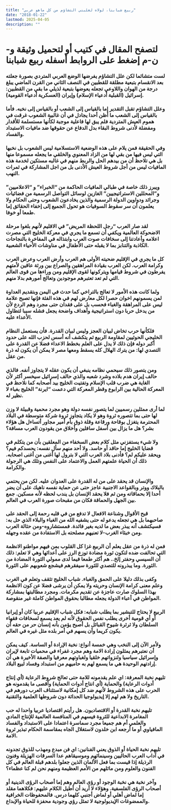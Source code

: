 ```yaml
---
title: "ربيع شبابنا، لولاه لغلبني التشاؤم من كل ماهو عربي"
date: "2018-01-22"
lastmod: 2025-04-05
description: ""
---
```

# **لتصفح المقال في كتيب أو لتحميل وثيقة و-ن-م إضغط على الروابط أسفله** **ربيع شبابنا**

### لست متشائما لكن علل التشاؤم يفرضها الوضع العربي المتردي بصورة جعلته بعد الانقسام بتبعية مطلقة للقطبين في النصف الثاني من القرن الماضي يبلغ درجة من الهوان واللاوعي تجعله يعوضها بتبعية لذيلي ما بقي من القطبين: إسرائيل (القبلية أدعياء الإسلام) وإيران (العسكرية أدعياء القومية).

### وعلل التشاؤم تقبل التقدير إما بالقياس إلى الشعب أو بالقياس إلى نخبه. فأما بالقياس إلى الشعب ما أظن أحدا يجادل في أن غالبية الشعوب غرقت في هموم العيش المتردية فلم يبق لها فاعلية موجبة لكأنها مستسلمة للأقدار ومفضلة لأدنى شروط البقاء بدل الدفاع عن حقوقها ضد مافيات الاستبداد والفساد.

### وفي الحقيقة فمن يلام على هذه الوضعية الاستسلامية ليس الشعوب بل نخبها التي ليس فيها من بقي لها من الزاد المعنوي والخلقي ما يجعله مسموعا منها بل هي تلاحظ أن من بيدهم الحل والربط منهم في غالبه مستكين لخدمة هذه المافيات ليس من أجل شروط العيش الأدنى بل من اجل المشاركة في ثمرات النهب.

### ويبرز ذلك خاصة في طبالي المافيات الحاكمة من “الخبراء” و “الاعلاميين” و”المحللين الاستراتيجيين” الغازين لوسائل التواصل الرسمية من فضائيات وجرائد ودواوين الدولة الرسمية والذين يخادعون الشعوب وحتى الحكام ولا يعلمون أن سر سقوط السوفيات هو تحول الجميع إلى إخفاء الحقائق إما طمعا أو خوفا.

### لقد صار العرب “رجل اللحظة المريض” في الاقليم لأنهم بلغوا مرحلة الاضحوكة العالمية ويكفي أن تسمع ما يجري في معركة الخليج التي مصرت اعلامه وأعادتنا إلى سخافات صوت العرب وابتذاله في المفاخرة بالنجاحات الكاذبة والتنابز بما لا يقبله حتى الأطفال في مناوشات الأحياء الشعبية.

### كل ما يجري في الإقليم ضحيته الأولى هم العرب وأرض العرب وعرض العرب وكرامة العرب. لكن العرب بقيادة المراهقين والصراع بين ورثة عاقين لأمتهم يفرطون في شروط قيامها ويتركونها لقوى الإقليم ومن وراءها من قوى العالم التي لم تعد تعتبرهم موجودين وتعالج أمورهم بدلا منهم.

### ولما كانت هذه الأمور لا تعالج بالتراخي كما حدث في اليمن وبتقديم العداوة لمن يسمونهم اخوان حصرا لكل معارض لهم في هذه الفئة فإنها تصبح علامة ليس على المراهقة والغباء فحسب بل على فقدان حتى مجرد وهم الردع لأن من يدخل حربا دون استراتيجية وأهداف واضحة يجعل فشله سببا لتطاول الأعداء عليه.

### فلكأنها حرب تخاض لبيان العجز وليس لبيان القدرة. فأن يستعمل النظام الخليجي الحوثيين لمقاومة الربيع ثم يتكشف أنه أسس لحزب الله على حدود أكبر دوله فإن ذلك لا يدل على العلم بخطط الاعداء فضلا عن القدرة على التصدي لها: من يترك الهلال كله يسقط ومعها مصر لا يمكن أن يكون له ذرة من عقل.

### ومن يتصور ذلك سيحمي نظامه ينبغي أن يكون عقله لا يتجاوز أنفه. فالذي حالف إيران هدم بلاده وشرد شعبه والذي حالف إسرائيل سيخسر أكثر لأن الغاية هي ضرب قلب الإسلام وتفتيت الخليج بيد أصحابه كما نلاحظ في المعركة الحالية بين الرابوع وقطر المعركة التي دعمت “ايرنة” الخليج بغباء لا نظير له.

### لما أرى ممثلين رسميين لما يتصور نفسه دولة وهو مجرد محمية وقبيلة لا وزن لها حتى بما تتصوره ثروة وهو لا يكاد يتجاوز ثروة شركة متوسطة في البلاد المحترمة يتغزل بوقاحة ورقاعة وقلة ذوق بأم أمير مجاور أتساءل هل هؤلاء بشر؟ هل ما يزال بين أسفل سافلين وأخلاق من يقودون العرب مسافة؟

### ولا شيء يستفزني مثل كلام بعض السخفاء من المعلقين بأن من يتكلم في قضايا الخليج إما حاقد أو حاسد. ولا أحد منهم سأل نفسه: يحسدكم فيم؟ ويحقد عليكم لم؟ فأدنى بلاد العرب التي لا بترول لها أغنى من أغنى اصحابه. ذلك أن الحياة علمتهم العمل والاعتماد على النفس وتلك هي الرجولة والكرامة.

### والإنسان قد يحقد على من له القدرة على العدوان عليه. لكن من يحتمي بالبلاك ووتر وبالقواعد الاجنبية عاجز حتى عن حماية نفسه ناهيك على أن يضر أحدا إلا بحماقاته ومن ثم فلا يحقد الإنسان بل يندب لحظه لأنه مسكين. جمع بين الجهل والحماقة فكان من مقبحات صورة العرب في العالم.

### قبح الأقوال وشناعة الافعال لا تدفع من في قلبه رحمة إلى الحقد على صاحبهما بل هي تجعله يدعو له حتى يشفيه الله من الغباء والبلاء الذي حل به: فسيكتشف أنه يبذر بعض ما لديه بغير فائدة. فمستشاروه-ومن حثالة العرب ومن خبثاء الغرب-لا تعنيهم مصلحته بل الاستفادة من عقده وجهله.

### فمن له ذرة من عقل يعلم أن الربيع غزا كل القلوب بمن فيهم مواطنو الانظمة التي تحالفت ضده لتكون ثورة مضادة توزع الرز على أعدائها وهي لا تعلم: ذلك أن السيسي وحفتر إلخ.. هم أكثر طمعا فيما لدى ممولي الثورة المضادة من الثورة. وما يبذرونه للتصدي للثورة سيفقرهم فيشجع شعوبهم على الثورة.

### وكفى بذلك دليلا على الحمق والغباء. شباب الخليج تثقف وتعلم في الغرب وعلم معنى كرامة الإنسان وحريته ولا يمكن أن يرشى فضلا عن كون الانظمة بهذا السلوك صارت عاجزة عن تقديم مكرمات. ومجرد مطالبتها بمشاركة المواطن في أعباء الدولة يجعله مطالبا بحقوق المواطن كاملة غير منقوصة.

### الربيع لا يحتاج للتبشير بما يطلب شبابه: فكل شباب الإقليم عربيا كان أو إيرانيا أو أي قومية أخرى يطلب نفس الحقوق لأنه لم يعد يسمع لسخافات فقهاء السلطان ولا ثرثرة شيوخ القبائل بل أصبح يؤمن بأنه إنسان حر من حقه أن يكون كريما وأن يسهم في أمر بلده مثل غيره في العالم.

### ولأمر الآن إلى النخب وهي خمسة أنواع: نخبة الإرادة أو الساسة. كيف يمكن أن نعتبرهم يمثلون إرادة الامة وهم مجرد غفراء في محميات تابعة لإيران وإسرائيل سياسيا ولنزواتهم خلقيا ولغباوتهم معرفيا والصفة الأخيرة هي أن إرادتهم الوحيدة هي ما يسمع لهم به حاميهم من استبداد وفساد لبيع البلاد.

### تليهم نخبة المعرفة: اي علم يقدمونه للامة حتى تعالج شروط الرعاية (أي إنتاج أدوات الرعاية) والحماية (أي انتاج أدوات الحماية) وأقصى ما يقدمونه هو الحرب على هذه الشروط لأنهم ضد كل إمكانية لاستئناف العرب دورهم في التاريخ ولا هم لهم إلا إيديولوجيا الحداثة دون شروطها العلمية والتقنية.

### تليهم نخبة القدرة أو الاقتصاديون. هل رأيتم اقتصاديا عربيا واحدا له حب المغامرة الابداعية للثروة فيسهم في المنافسة العالمية للإنتاج المادي والعلمي أم هم جميعا مجرد سماسرة اعتمادا على الاستبداد والفساد المافياوي أو ما أرجعه ابن خلدون لاستغلال الجاه بمقاسمة الحكام تبذير ثروة الامة.

### تليهم نخبة الحياة أو الذوق يعني الفنانين: اي فن مبدع ومهذب للذوق تجدونه في آداب العرب الحاليين وسينمائهم وموسيقاهم عدا السرقات الهزيلة وفنون الرذيلة إذا قيست بما فعل الألمان الذين جعلوا بلدهم قبلة العالم في كل الفنون والعلوم ومن ماثلهم من الأمم العظيمة ومنهم نحن لم كنا عظماء؟

### وآخر نخبة هي نخبة الوجود أو رؤى العالم وهم إما أصحاب الرؤى الدينية أو أصحاب الرؤى الفلسفية. وهؤلاء لا أريد أن أطيل الكلام عليهم: فكلاهما مقلد إما لماض أهلي أو لماض أجنبي كلهما درس. فالمحفوظات الخرافية والممضوغات الإيديولوجية لا تمثل رؤي وجودية محفزة للحياة والإبداع.

###
